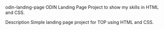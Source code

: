 odin-landing-page
ODIN Landing Page Project to show my skills in HTML and CSS.

Description
Simple landing page project for TOP using HTML and CSS.